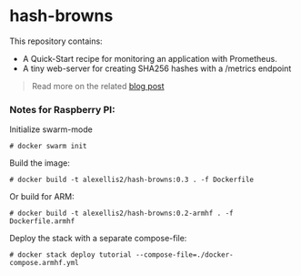 # hash-browns

This repository contains:

* A Quick-Start recipe for monitoring an application with Prometheus.
* A tiny web-server for creating SHA256 hashes with a /metrics endpoint

> Read more on the related [blog post](http://blog.alexellis.io/prometheus-monitoring/)

### Notes for Raspberry PI:

Initialize swarm-mode

```
# docker swarm init
```

Build the image:

```
# docker build -t alexellis2/hash-browns:0.3 . -f Dockerfile
```

Or build for ARM:

```
# docker build -t alexellis2/hash-browns:0.2-armhf . -f Dockerfile.armhf
```

Deploy the stack with a separate compose-file:

```
# docker stack deploy tutorial --compose-file=./docker-compose.armhf.yml
```
